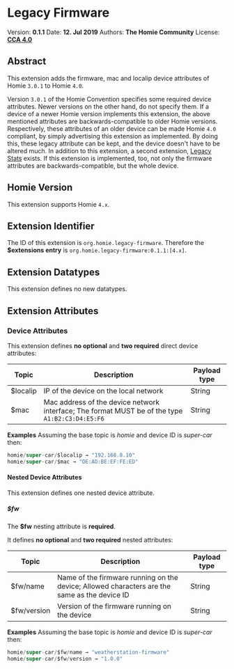 # Legacy Firmware

Version: **<!--VERSION-->0.1.1<!--VERSION-->**
Date: **<!--DATE-->12. Jul 2019<!--DATE-->**
Authors: **<!--AUTHORS-->The Homie Community<!--AUTHORS-->**
License: **<!--LICENSE-->[CCA 4.0](https://homieiot.github.io/license)<!--LICENSE-->**

## Abstract
This extension adds the firmware, mac and localip device attributes of Homie `3.0.1` to Homie `4.0`.

Version `3.0.1` of the Homie Convention specifies some required device attributes.
Newer versions on the other hand, do not specify them.
If a device of a newer Homie version implements this extension, the above mentioned attributes are backwards-compatible to older Homie versions.
Respectively, these attributes of an older device can be made Homie `4.0` compliant, by simply advertising this extension as implemented.
By doing this, these legacy attribute can be kept, and the device doesn't have to be altered much.
In addition to this extension, a second extension, [Legacy Stats]() exists.
If this extension is implemented, too, not only the firmware attributes are backwards-compatible, but the whole device.

## Homie Version
This extension supports Homie `4.x`.

## Extension Identifier
The ID of this extension is `org.homie.legacy-firmware`.
Therefore the **$extensions entry** is `org.homie.legacy-firmware:0.1.1:[4.x]`.

## Extension Datatypes
This extension defines no new datatypes.

## Extension Attributes

### Device Attributes

This extension defines **no optional** and **two required** direct device attributes: 

| Topic    | Description                                                                                     | Payload type    |
|----------|-------------------------------------------------------------------------------------------------|-----------------|
| $localip | IP of the device on the local network                                                           | String          |
| $mac     | Mac address of the device network interface; The format MUST be of the type `A1:B2:C3:D4:E5:F6` | String          |

**Examples**
Assuming the base topic is *homie* and device ID is *super-car* then:
```java
homie/super-car/$localip → "192.168.0.10"
homie/super-car/$mac → "DE:AD:BE:EF:FE:ED"
```

#### Nested Device Attributes

This extension defines one nested device attribute.

##### $fw

The **$fw** nesting attribute is **required**.

It defines **no optional** and **two required** nested attributes:

| Topic       | Description                                                                                  | Payload type |
|-------------|----------------------------------------------------------------------------------------------|--------------|
| $fw/name    | Name of the firmware running on the device; Allowed characters are the same as the device ID | String       |
| $fw/version | Version of the firmware running on the device                                                | String       |

**Examples**
Assuming the base topic is *homie* and device ID is *super-car* then:
```java
homie/super-car/$fw/name → "weatherstation-firmware"
homie/super-car/$fw/version → "1.0.0"
```